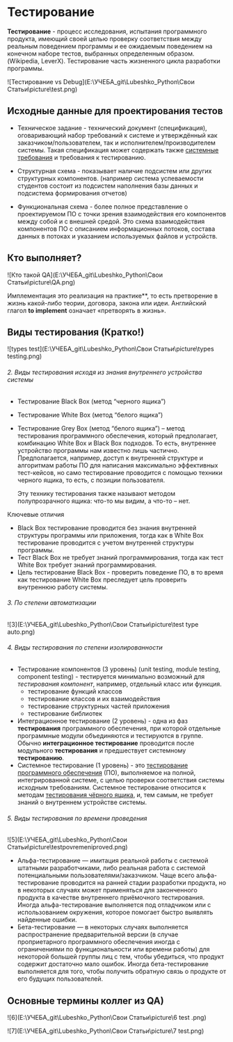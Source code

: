 # Тестирование  #

**Тестирование** - процесс исследования, испытания программного продукта, имеющий своей целью проверку соответствия между реальным поведением программы и ее ожидаемым поведением на конечном наборе тестов, выбранных определенным образом.(Wikipedia,  LeverX). Тестирование часть жизненного цикла разработки программы.

![Тестирование vs Debug](E:\УЧЕБА_git\Lubeshko_Python\Свои Статьи\picture\test.png)  
## Исходные данные для проектирования тестов ##

- Техническое задание - технический документ (спецификация), оговаривающий набор требований к системе и утверждённый как заказчиком/пользователем, так и исполнителем/производителем системы. Такая спецификация может содержать также [системные требования](http://ru.wikipedia.org/wiki/Системные_требования) и требования к тестированию.

- Структурная схема - показывает наличие подсистем или других структурных компонентов. (например система успеваемости студентов состоит из подсистем наполнения базы данных и подсистема формирования отчетов)

- Функциональная схема - более полное представление о проектируемом ПО с точки зрения взаимодействия его компонентов между собой и с внешней средой. Это схема взаимодействия компонентов ПО с описанием информационных потоков, состава данных в потоках и указанием используемых файлов и устройств.


## Кто выполняет?

![Кто такой QA](E:\УЧЕБА_git\Lubeshko_Python\Свои Статьи\picture\QA.png)

Имплементация это реализация на практике**, то есть претворение в жизнь какой-либо теории, договора, закона или идеи. Английский глагол **to implement** означает «претворять в жизнь».

## Виды тестирования (Кратко!) ##

![types test](E:\УЧЕБА_git\Lubeshko_Python\Свои Статьи\picture\types testing.png)

###### 2. Виды тестирования исходя из знания внутреннего устройства системы #### 

- Тестирование Black Box (метод “черного ящика”)

- Тестирование White Box (метод “белого ящика”)  

- Тестирование Grey  Box (метод “белого ящика”)  – метод тестирования программного обеспечения, который предполагает, комбинацию White Box и Black Box подходов. То есть, внутреннее устройство программы нам известно лишь частично. Предполагается, например, доступ к внутренней структуре и алгоритмам работы ПО для написания максимально эффективных тест-кейсов, но само тестирование проводится с помощью техники черного ящика, то есть, с позиции пользователя.

  Эту технику тестирования также называют методом полупрозрачного ящика: что-то мы видим, а что-то – нет.

Ключевые отличия
- Black Box тестирование проводится без знания внутренней структуры программы или приложения, тогда как в White Box тестирование проводится с учетом внутренней структуры программы.
- Тест Black Box не требует знаний программирования, тогда как тест White Box требует знаний программирования.
- Цель тестирование Black Box - проверить поведение ПО, в то время как тестирование White Box преследует цель проверить внутреннюю работу системы.
###### 3. По степени автоматизации #### 

![3](E:\УЧЕБА_git\Lubeshko_Python\Свои Статьи\picture\test type auto.png)

###### 4. Виды тестирования по степени изолированности #### 

* Тестирование компонентов (3 уровень) (unit testing, module testing, component testing) - тестируется минимально возможный для *тестирования компонент*, например, отдельный класс или функция.  
  * тестирование функций классов  
  * тестирование классов и их взаимодействия  
  * тестирование структурных частей приложения  
  * тестирование библиотек 
* Интеграционное тестирование (2 уровень) - одна из фаз **тестирования** программного обеспечения, при которой отдельные программные модули объединяются и тестируются в группе. Обычно **интеграционное тестирование** проводится после модульного **тестирования** и предшествует системному **тестированию**.
* Системное тестирование (1 уровень) - это [тестирование программного обеспечения](https://ru.wikipedia.org/wiki/Тестирование_программного_обеспечения) (ПО), выполняемое на полной, интегрированной системе, с целью проверки соответствия системы исходным требованиям. Системное тестирование относится к методам [тестирования чёрного ящика](https://ru.wikipedia.org/wiki/Тестирование_чёрного_ящика), и, тем самым, не требует знаний о внутреннем устройстве системы.

###### 5. Виды тестирования по времени проведения ####
![5](E:\УЧЕБА_git\Lubeshko_Python\Свои Статьи\picture\testpovremeniproved.png)

* Альфа-тестирование — имитация реальной работы с системой штатными разработчиками, либо реальная работа с системой потенциальными пользователями/заказчиком. Чаще всего альфа-тестирование проводится на ранней стадии разработки продукта, но в некоторых случаях может применяться для законченного продукта в качестве внутреннего приёмочного тестирования. Иногда альфа-тестирование выполняется под отладчиком или с использованием окружения, которое помогает быстро выявлять найденные ошибки. 
* Бета-тестирование — в некоторых случаях выполняется распространение предварительной версии (в случае проприетарного программного обеспечения иногда с ограничениями по функциональности или времени работы) для некоторой большей группы лиц с тем, чтобы убедиться, что продукт содержит достаточно мало ошибок. Иногда бета-тестирование выполняется для того, чтобы получить обратную связь о продукте от его будущих пользователей.
## Основные термины коллег из QA) ##

![6](E:\УЧЕБА_git\Lubeshko_Python\Свои Статьи\picture\6 test .png)

![7](E:\УЧЕБА_git\Lubeshko_Python\Свои Статьи\picture\7 test.png)

